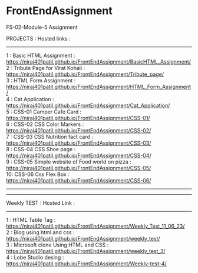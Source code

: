 # FrontEndAssignment
FS-02-Module-5 Assignment

PROJECTS :  Hosted links  :  <hr>

1 : Basic HTML Assignment : https://niraj401patil.github.io/FrontEndAssignment/BasicHTML_Assignment/   <br>
2 : Tribute Page for Virat Kohali : https://niraj401patil.github.io/FrontEndAssignment/Tribute_page/          
3 : HTML Form Assignment : https://niraj401patil.github.io/FrontEndAssignment/HTML_Form_Assignment/    <br>
4 : Cat Application : https://niraj401patil.github.io/FrontEndAssignment/Cat_Application/              <br> 
5 : CSS-01 Camper Cafe Card : https://niraj401patil.github.io/FrontEndAssignment/CSS-01/               <br>
6 : CSS-02 CSS Color Markers : https://niraj401patil.github.io/FrontEndAssignment/CSS-02/              <br>
7 : CSS-03 CSS Nutrition fact card : https://niraj401patil.github.io/FrontEndAssignment/CSS-03/        <br>
8 : CSS-04 CSS Shoe page : https://niraj401patil.github.io/FrontEndAssignment/CSS-04/                  <br>
9 : CSS-05 Simple website of Food world on pizza : https://niraj401patil.github.io/FrontEndAssignment/CSS-05/      <br>
10: CSS-06 Css Flex Box :  https://niraj401patil.github.io/FrontEndAssignment/CSS-06/                  <br>   <hr><hr>



Weekly TEST : Hosted Link :   <hr>

1 : HTML Table Tag : https://niraj401patil.github.io/FrontEndAssignment/Weekly_Test_11_06_23/                            <br>
2 : Blog using html and css : https://niraj401patil.github.io/FrontEndAssignment/weekly_test/                            <br>
3 : Microsoft clone Using HTML and CSS : https://niraj401patil.github.io/FrontEndAssignment/weekly_test_3/               <br>
4 : Lobe Studio desing : https://niraj401patil.github.io/FrontEndAssignment/Weekly-test-4/                               <br>
